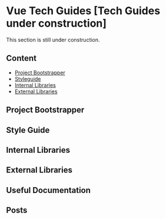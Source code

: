 # Vue Tech Guides [Tech Guides under construction]
This section is still under construction. 

## Content

- [Project Bootstrapper](#project-bootstrapper)
- [Styleguide](#style-guide)
- [Internal Libraries](#internal-libraries)
- [External Libraries](#external-libraries)

## Project Bootstrapper

## Style Guide

## Internal Libraries

## External Libraries

## Useful Documentation

## Posts
